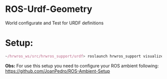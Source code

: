 # ROS-Urdf-Geometry
World configurate and Test for URDF definitions

# Setup:

```javascript
~/hrwros_ws/src/hrwros_support/urdf> roslaunch hrwros_support visualize_hrwros.launch
```

**Obs:** For use this setup you need to configure your ROS ambient following: https://github.com/JoanPedro/ROS-Ambient-Setup
